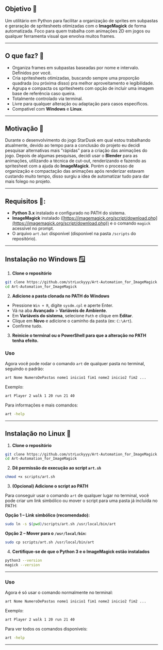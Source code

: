 ## Objetivo 🎯
Um utilitário em Python para facilitar a organização de sprites em subpastas e geraração de spritesheets otimizadas com o **ImageMagick** de forma automatizada. Foco para quem trabalha com animações 2D em jogos ou qualquer ferramenta visual que envolva muitos frames.

---

## O que faz? 👀
- Organiza frames em subpastas baseadas por nome e intervalo. Definidos por você.
- Cria spritesheets otimizadas, buscando sempre uma proporção quadrada (ou próxima disso) pra melhor aproveitamento e legibilidade.
- Agrupa e compacta os spritesheets com opção de incluir uma imagem base de referência caso queira.
- Totalmente controlado via terminal.
- Livre para qualquer alteração ou adaptação para casos específicos.
- Compatível com **Windows** e **Linux**.

---
## Motivação 🤔
Durante o desenvolvimento do jogo StarDusk em qual estou trabalhando atualmente, devido ao tempo para a conclusão do projeto eu decidi pesquisar alternativas mais "rápidas" para a criação das animações do jogo. 
Depois de algumas pesquisas, decidi usar o **Blender** para as animações, utilizando a técnica de cut-out, renderizando e fazendo as spritesheet com a ajuda do **ImageMagick**. Porém o processo de organização e compactação das animações após renderizar estavam custando muito tempo, disso surgiu a idea de automatizar tudo para dar mais folego no projeto.

---

## Requisitos 🛑:
* **Python 3.x** instalado e configurado no PATH do sistema.
* **ImageMagick** instalado ([https://imagemagick.org/script/download.php](https://imagemagick.org/script/download.php)) e o comando `magick` acessível no prompt.
* O arquivo `art.bat` disponível (disponível na pasta `/scripts` do repositório).

---

## Instalação no Windows 🪟
1. **Clone o repositório**

```bash
git clone https://github.com/strLuckyyy/Art-Automation_for_ImageMagick.git
cd Art-Automation_for_ImageMagick
```

2. **Adicione a pasta clonada no PATH do Windows**

* Pressione `Win + R`, digite `sysdm.cpl` e aperte Enter.
* Vá na aba **Avançado** > **Variáveis de Ambiente**.
* Em **Variáveis do sistema**, selecione `Path` e clique em **Editar**.
* Clique em **Novo** e adicione o caminho da pasta (ex: `C:\Art`).
* Confirme tudo.

3. **Reinicie o terminal ou o PowerShell para que a alteração no PATH tenha efeito.**

### Uso

Agora você pode rodar o comando `art` de qualquer pasta no terminal, seguindo o padrão:

```bash
art Nome NumeroDePastas nome1 inicio1 fim1 nome2 inicio2 fim2 ...
```

Exemplo:

```bash
art Player 2 walk 1 20 run 21 40
```

Para informações e mais comandos:

```bash
art -help
```

---

## Instalação no Linux 🐧

1. **Clone o repositório**

```bash
git clone https://github.com/strLuckyyy/Art-Automation_for_ImageMagick.git
cd Art-Automation_for_ImageMagick
```

2. **Dê permissão de execução ao script `art.sh`**

```bash
chmod +x scripts/art.sh
```

3. **(Opcional) Adicione o script ao PATH**

Para conseguir usar o comando `art` de qualquer lugar no terminal, você pode criar um link simbólico ou mover o script para uma pasta já incluída no PATH:

**Opção 1 – Link simbólico (recomendado):**

```bash
sudo ln -s $(pwd)/scripts/art.sh /usr/local/bin/art
```

**Opção 2 – Mover para o `/usr/local/bin`:**

```bash
sudo cp scripts/art.sh /usr/local/bin/art
```

4. **Certifique-se de que o Python 3 e o ImageMagick estão instalados**

```bash
python3 --version
magick --version
```

---

### Uso

Agora é só usar o comando normalmente no terminal:

```bash
art Nome NumeroDePastas nome1 inicio1 fim1 nome2 inicio2 fim2 ...
```

Exemplo:

```bash
art Player 2 walk 1 20 run 21 40
```

Para ver todos os comandos disponíveis:

```bash
art -help
```

---

